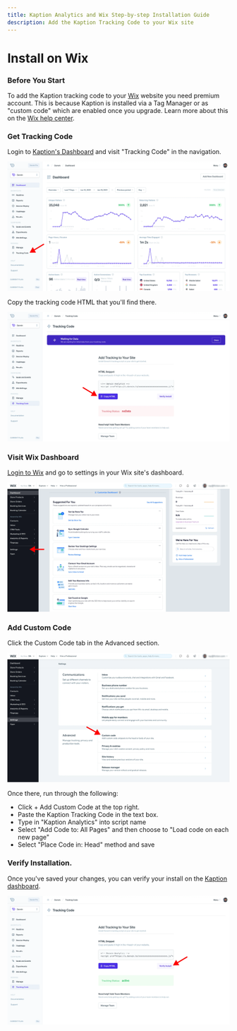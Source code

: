 ```yaml
---
title: Kaption Analytics and Wix Step-by-step Installation Guide
description: Add the Kaption Tracking Code to your Wix site
---
```


# Install on Wix

### Before You Start

To add the Kaption tracking code to your [Wix](https://www.wix.com/) website you need premium account. This is because Kaption is installed via a Tag Manager or as "custom code" which are enabled once you upgrade. Learn more about this on the [Wix help center](https://support.wix.com/en/article/embedding-custom-code-to-your-site).

### Get Tracking Code

Login to [Kaption's Dashboard](https://app.kaption.co/login) and visit "Tracking Code" in the navigation.

![Tracking Code](../install2.webp "Kaption - Tracking Code")

Copy the tracking code HTML that you'll find there.

![Copy Tracking Code](../install3.webp "Kaption - Copy Tracking Code")

### Visit Wix Dashboard

[Login to Wix](https://users.wix.com/signin) and go to settings in your Wix site's dashboard.

![Wix Settings](./wix1.webp "Wix - Go to settings")

### Add Custom Code

Click the Custom Code tab in the Advanced section.

![Custom code](./wix2.webp "Wix - Click custom code tab")

Once there, run through the following:

- Click + Add Custom Code at the top right.
- Paste the Kaption Tracking Code in the text box.
- Type in "Kaption Analytics" into script name
- Select "Add Code to: All Pages" and then choose to "Load code on each new page"
- Select "Place Code in: Head" method and save

### Verify Installation.

Once you've saved your changes, you can verify your install on the [Kaption dashboard](https://app.kaption.co).

![Verify Tracking Code](../install5.webp "Kaption - Verify Tracking Code")
